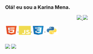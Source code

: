 ### Olá! eu sou a Karina Mena.

<div align="center">
  <a href= " https://github.com/KarinaMena19" >
  <img height="180em" src="https://github-readme-stats.vercel.app/api?username=karinamena19&show_icons=true&theme=dracula&include_all_commits=true&count_private=true"/>
  <img height="180em" src="https://github-readme-stats.vercel.app/api/top-langs/?username=karinamena19&layout=compact&langs_count=7&theme=dracula"/>
</div>
<div style="display: inline_block"><br>
  <img align="center" alt="Karina-HTML" height="30" width="40" src="https://raw.githubusercontent.com/devicons/devicon/master/icons/html5/html5-original.svg">
  <img align="center" alt="Karina-Js" height="30" width="40" src="https://raw.githubusercontent.com/devicons/devicon/master/icons/javascript/javascript-plain.svg">
  <img align="center" alt="Karina-CSS" height="30" width="40" src="https://raw.githubusercontent.com/devicons/devicon/master/icons/css3/css3-original.svg">
  <img align="center" alt="Karina-Python" height="30" width="40" src="https://raw.githubusercontent.com/devicons/devicon/master/icons/python/python-original.svg">
 </div>
  
  
  ##
  
  
<div> 
  <a href = "mailto:karinamenaortizk@gmail.com"><img src="https://img.shields.io/badge/-Gmail-%23333?style=for-the-badge&logo=gmail&logoColor=white" target="_blank"></a>
  <a href="https://www.linkedin.com/in/karina-mena-ortiz746071221" target="_blank"><img src="https://img.shields.io/badge/-LinkedIn-%230077B5?style=for-the-badge&logo=linkedin&logoColor=white" target="_blank"></a> 
</div>
